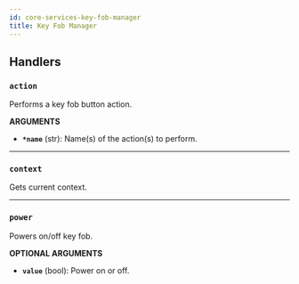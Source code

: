 ```yaml
---
id: core-services-key-fob-manager
title: Key Fob Manager
---
```


## Handlers
### `action`

Performs a key fob button action.

**ARGUMENTS**

  - **`*name`** (str): Name(s) of the action(s) to perform.


----
### `context`

Gets current context.


----
### `power`

Powers on/off key fob.

**OPTIONAL ARGUMENTS**

  - **`value`** (bool): Power on or off. 
